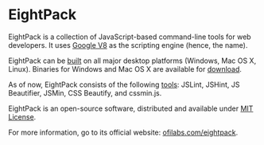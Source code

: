 # EightPack #

EightPack is a collection of JavaScript-based command-line tools for web
developers. It uses [Google V8](http://code.google.com/p/v8/)
as the scripting engine (hence, the name).

EightPack can be [built](http://ofilabs.com/eightpack/build) on all major
desktop platforms (Windows, Mac OS X, Linux). Binaries for Windows
and Mac OS X are available for [download](http://ofilabs.com/eightpack/download).

As of now, EightPack consists of the following
[tools](http://ofilabs.com/eightpack/tools): JSLint, JSHint, JS Beautifier,
JSMin, CSS Beautify, and cssmin.js.

EightPack is an open-source software, distributed and available under
[MIT License](http://ofilabs.com/eightpack/license).

For more information, go to its official website:
[ofilabs.com/eightpack](http://ofilabs.com/eightpack).
